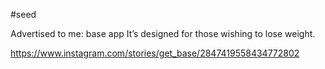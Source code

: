 #seed 

Advertised to me: base app
It’s designed for those wishing to lose weight. 

https://www.instagram.com/stories/get_base/2847419558434772802